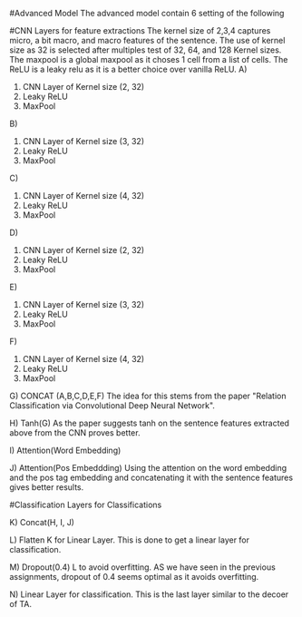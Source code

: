 #Advanced Model
The advanced model contain 6 setting of the following

#CNN Layers  for feature extractions
The kernel size of 2,3,4 captures micro, a bit macro, and macro features of the sentence. The use of kernel size as 32 is selected after multiples test of 32, 64, and 128 Kernel sizes. The maxpool is a global maxpool as it choses 1 cell from a list of cells. The ReLU is a leaky relu as it is a better choice over vanilla ReLU.
A)

1. CNN Layer of Kernel size (2, 32)
2. Leaky ReLU
3. MaxPool

B)

1. CNN Layer of Kernel size (3, 32)
2. Leaky ReLU
3. MaxPool

C)

1. CNN Layer of Kernel size (4, 32)
2. Leaky ReLU
3. MaxPool

D)

1. CNN Layer of Kernel size (2, 32)
2. Leaky ReLU
3. MaxPool

E)

1. CNN Layer of Kernel size (3, 32)
2. Leaky ReLU
3. MaxPool

F)
1. CNN Layer of Kernel size (4, 32)
2. Leaky ReLU
3. MaxPool



G) CONCAT (A,B,C,D,E,F)  The idea for this stems from the paper "Relation Classification via Convolutional Deep Neural Network".


H) Tanh(G) As the paper suggests tanh on the sentence features extracted above from the CNN proves better.

I) Attention(Word Embedding) 

J) Attention(Pos Embeddding) Using the attention on the word embedding and the pos tag embedding and concatenating it with the sentence features gives better results.

#Classification Layers for Classifications

K) Concat(H, I, J)

L) Flatten K for Linear Layer. This is done to get a linear layer for classification.

M) Dropout(0.4) L to avoid overfitting. AS we have seen in the previous assignments, dropout of 0.4 seems optimal as it avoids overfitting.

N) Linear Layer for classification. This is the last layer similar to the decoer of TA.








